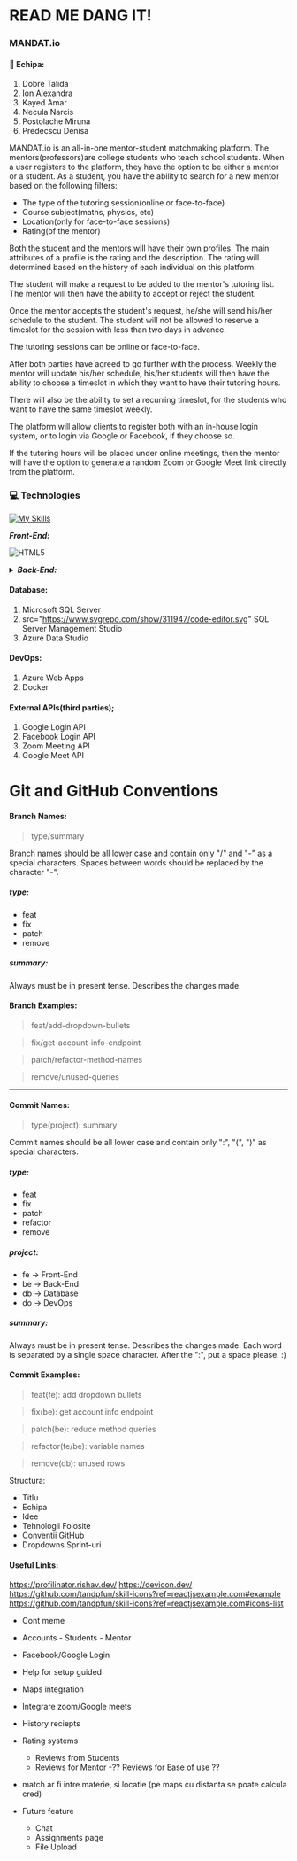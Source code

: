 # READ ME DANG IT!

### MANDAT.io

#### :office: Echipa:

1. Dobre Talida
1. Ion Alexandra
1. Kayed Amar
1. Necula Narcis
1. Postolache Miruna
1. Predecscu Denisa

MANDAT.io is an all-in-one mentor-student matchmaking platform.
The mentors(professors)are college students who teach school students.
When a user registers to the platform, they have the option to be either a mentor or a student.
As a student, you have the ability to search for a new mentor based on the following filters:

-   The type of the tutoring session(online or face-to-face)
-   Course subject(maths, physics, etc)
-   Location(only for face-to-face sessions)
-   Rating(of the mentor)

Both the student and the mentors will have their own profiles. The main attributes of a profile is the rating and the description.
The rating will determined based on the history of each individual on this platform.

The student will make a request to be added to the mentor's tutoring list.
The mentor will then have the ability to accept or reject the student.

Once the mentor accepts the student's request, he/she will send his/her schedule to the student. The student will not be allowed to reserve a timeslot for the session with less than two days in advance.

The tutoring sessions can be online or face-to-face.

After both parties have agreed to go further with the process.
Weekly the mentor will update his/her schedule, his/her students will then have the ability to choose a timeslot in which they want to have their tutoring hours.

There will also be the ability to set a recurring timeslot, for the students who want to have the same timeslot weekly.

The platform will allow clients to register both with an in-house login system, or to login via Google or Facebook, if they choose so.

If the tutoring hours will be placed under online meetings, then the mentor will have the option to generate a random Zoom or Google Meet link directly from the platform.

### :computer: Technologies

<link rel="stylesheet" href="https://cdn.jsdelivr.net/gh/devicons/devicon@v2.15.1/devicon.min.css">

<i class="devicon-vscode-plain colored"></i>

<!-- <img align="left" alt="Visual Studio Code" width="26px" src="https://cdn.jsdelivr.net/gh/devicons/devicon/icons/vscode/vscode-original.svg" style="padding-right:10px;" /> -->

[![My Skills](https://skillicons.dev/icons?i=js,html,css,wasm)](https://skillicons.dev)



<i><b>Front-End:</b></i>


![HTML5](https://skillicons.dev/icons?i=html,css,bootstrap,typescript,angular,figma)


<details>
<summary>
    <i><b>Back-End:</b></i>
</summary>

<div class="technologies">
    <div>
        <img src="https://www.svgrepo.com/show/376369/dotnet.svg" />
        ASP.NET Core 6 Web API
    </div>
    <div>
        <img
            src="https://seeklogo.com/images/L/linq-logo-8F0353CA36-seeklogo.com.gif"
        />
        Entity Framework Core
    </div>
    <div>
        <img
            src="https://jwt.io/img/pic_logo.svg"
            class="smaller-icon"
        />
        JWT Tokens
    </div>
</div>
</details>

#### Database:

1. Microsoft SQL Server
2. src="https://www.svgrepo.com/show/311947/code-editor.svg" SQL Server Management Studio
3. Azure Data Studio

#### DevOps:

1. Azure Web Apps
2. Docker

#### External APIs(third parties);

1. Google Login API
2. Facebook Login API
3. Zoom Meeting API
4. Google Meet API
 </div>

# Git and GitHub Conventions

#### Branch Names:

> type/summary

Branch names should be all lower case and contain only "/" and "-" as a special characters.
Spaces between words should be replaced by the character "-".

##### type:

-   feat
-   fix
-   patch
-   remove

##### summary:

Always must be in present tense.
Describes the changes made.

#### Branch Examples:

> feat/add-dropdown-bullets

> fix/get-account-info-endpoint

> patch/refactor-method-names

> remove/unused-queries

---

#### Commit Names:

> type(project): summary

Commit names should be all lower case and contain only ":", "(", ")" as special characters.

##### type:

-   feat
-   fix
-   patch
-   refactor
-   remove

##### project:

-   fe -> Front-End
-   be -> Back-End
-   db -> Database
-   do -> DevOps

##### summary:

Always must be in present tense.
Describes the changes made.
Each word is separated by a single space character.
After the ":", put a space please. :)

#### Commit Examples:

> feat(fe): add dropdown bullets

> fix(be): get account info endpoint

> patch(be): reduce method queries

> refactor(fe/be): variable names

> remove(db): unused rows

Structura:

-   Titlu
-   Echipa
-   Idee
-   Tehnologii Folosite
-   Conventii GitHub
-   Dropdowns Sprint-uri

#### Useful Links:

https://profilinator.rishav.dev/
https://devicon.dev/
https://github.com/tandpfun/skill-icons?ref=reactjsexample.com#example
https://github.com/tandpfun/skill-icons?ref=reactjsexample.com#icons-list

-   Cont meme
-   Accounts - Students - Mentor
-   Facebook/Google Login

-   Help for setup guided
-   Maps integration
-   Integrare zoom/Google meets
-   History reciepts
-   Rating systems
    -   Reviews from Students
    -   Reviews for Mentor
        -?? Reviews for Ease of use ??
-   match ar fi intre materie, si locatie (pe maps cu distanta se poate calcula cred)

-   Future feature
    -   Chat
    -   Assignments page
    -   File Upload
